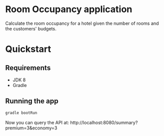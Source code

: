 # Room Occupancy application

Calculate the room occupancy for a hotel given the number of rooms
and the customers' budgets.

# Quickstart

## Requirements

- JDK 8
- Gradle

## Running the app

```bash
gradle bootRun
```

Now you can query the API at: http://localhost:8080/summary?premium=3&economy=3

